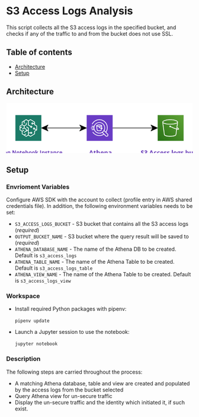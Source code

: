 # S3 Access Logs Analysis
This script collects all the S3 access logs in the specified bucket, and checks if any of the traffic to and from the 
bucket does not use SSL.

## Table of contents
* [Architecture](#architecture)
* [Setup](#setup)

## Architecture

![Alt text](s3-access-logs-analysis/assets/arcg.png "Architecture")

## Setup

### Envrioment Variables
Configure AWS SDK with the account to collect (profile entry in AWS shared credentials file).
In addition, the following environment variables needs to be set:

* `S3_ACCESS_LOGS_BUCKET` - S3 bucket that contains all the S3 access logs (*required*)
* `OUTPUT_BUCKET_NAME` - S3 bucket where the query result will be saved to (*required*)
* `ATHENA_DATABASE_NAME` - The name of the Athena DB to be created. Default is `s3_access_logs`
* `ATHENA_TABLE_NAME` - The name of the Athena Table to be created. Default is `s3_access_logs_table`
* `ATHENA_VIEW_NAME` - The name of the Athena Table to be created. Default is `s3_access_logs_view`

### Workspace
* Install required Python packages with pipenv:

   `pipenv update`

* Launch a Jupyter session to use the notebook:

   `jupyter notebook`

### Description

The following steps are carried throughout the process:

* A matching Athena database, table and view are created and populated by the access logs from the bucket selected
* Query Athena view for un-secure traffic
* Display the un-secure traffic and the identity which initiated it, if such exist.
